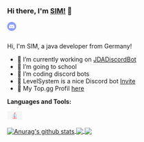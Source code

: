 ### Hi there, I'm [SIM!](https://github.com) 👋

<a href="https://discord.gg/DX4ABeQ">
  <img align="left" alt="Coding Bots" width="21px" src="https://raw.githubusercontent.com/simxyz/simxyz/e4f90a6748438cb3f9b35970c89af4fb833f2ed6/Media/discord-logo.svg" />
</a>

<br />
<br />

Hi, I'm SIM, a java developer from Germany!

- 🔭 I’m currently working on [JDADiscordBot](https://github.com/simxyz/JDADiscordBot)
- 🌱 I’m going to school
- 👯 I’m coding discord bots
- 💼 LevelSystem is a nice Discord bot [Invite](https://discord.com/oauth2/authorize?client_id=754271392643416104&scope=bot&permissions=268823616)
- 💬 My Top.gg Profil [here](https://top.gg/user/425910582886006784)

**Languages and Tools:**  

<code><img height="20" src="https://github.com/simxyz/simxyz/blob/main/Media/java-logo.jpg"></code>

<a href="https://github.com/anuraghazra/github-readme-stats">
  <img align="center" src="https://github-readme-stats.vercel.app/api?username=simxyz&show_icons=true&include_all_commits=true&theme=tokyonight" alt="Anurag's github stats" />
</a>
<a href="https://github.com/anuraghazra/github-readme-stats">
  <img align="center" src="https://github-readme-stats.vercel.app/api/top-langs/?username=simxyz&layout=compact&theme=tokyonight" />
</a>
<a href="https://github.com/simxyz/JDADiscordBot">
  <img align="center" src="https://github-readme-stats.vercel.app/api/pin/?username=simxyz&repo=JDADiscordBot&theme=tokyonight" />
</a>  
